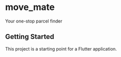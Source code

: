 # move_mate

Your one-stop parcel finder

## Getting Started

This project is a starting point for a Flutter application.
